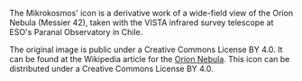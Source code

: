 The Mikrokosmos' icon is a derivative work of a wide-field view of the
Orion Nebula (Messier 42), taken with the VISTA infrared survey
telescope at ESO's Paranal Observatory in Chile. 

The original image is public under a Creative Commons License BY 4.0.
It can be found at the Wikipedia article for the [Orion
Nebula](https://en.wikipedia.org/wiki/Orion_Nebula#/media/File:VISTA%27s_infrared_view_of_the_Orion_Nebula.jpg).
This icon can be distributed under a Creative Commons License BY 4.0.
